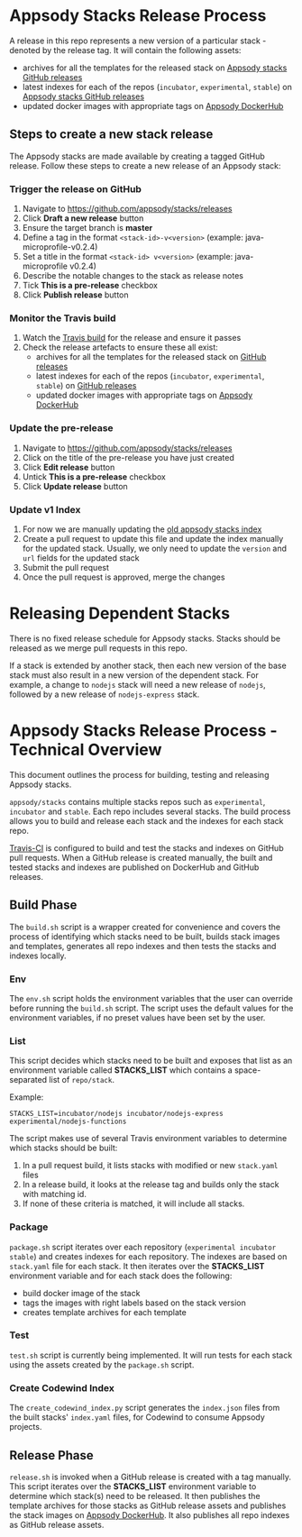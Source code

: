 # Appsody Stacks Release Process
A release in this repo represents a new version of a particular stack - denoted by the release tag. It will contain the following assets:
- archives for all the templates for the released stack on [Appsody stacks GitHub releases](https://github.com/appsody/stacks/releases)
- latest indexes for each of the repos (`incubator`, `experimental`, `stable`) on [Appsody stacks GitHub releases](https://github.com/appsody/stacks/releases)
- updated docker images with appropriate tags on [Appsody DockerHub](https://hub.docker.com/u/appsody)

## Steps to create a new stack release
The Appsody stacks are made available by creating a tagged GitHub release. Follow these steps to create a new release of an Appsody stack:

### Trigger the release on GitHub
1. Navigate to https://github.com/appsody/stacks/releases
1. Click __Draft a new release__ button
1. Ensure the target branch is __master__
1. Define a tag in the format `<stack-id>-v<version>` (example: java-microprofile-v0.2.4)
1. Set a title in the format `<stack-id> v<version>` (example: java-microprofile v0.2.4)
1. Describe the notable changes to the stack as release notes
1. Tick __This is a pre-release__ checkbox
1. Click __Publish release__ button

### Monitor the Travis build
1. Watch the [Travis build](https://travis-ci.com/appsody/stacks) for the release and ensure it passes
1. Check the release artefacts to ensure these all exist:
    - archives for all the templates for the released stack on [GitHub releases](https://github.com/appsody/stacks/releases)
    - latest indexes for each of the repos (`incubator`, `experimental`, `stable`) on [GitHub releases](https://github.com/appsody/stacks/releases)
    - updated docker images with appropriate tags on [Appsody DockerHub](https://hub.docker.com/u/appsody)

### Update the pre-release
1. Navigate to https://github.com/appsody/stacks/releases
1. Click on the title of the pre-release you have just created
1. Click __Edit release__ button
1. Untick __This is a pre-release__ checkbox
1. Click __Update release__ button

### Update v1 Index
1. For now we are manually updating the [old appsody stacks index](https://github.com/appsody/stacks/blob/master/index.yaml)
1. Create a pull request to update this file and update the index manually for the updated stack. Usually, we only need to update the `version` and `url` fields for the updated stack
1. Submit the pull request
1. Once the pull request is approved, merge the changes


# Releasing Dependent Stacks
There is no fixed release schedule for Appsody stacks. Stacks should be released as we merge pull requests in this repo.

If a stack is extended by another stack, then each new version of the base stack must also result in a new version of the dependent stack. For example, a change to `nodejs` stack will need a new release of `nodejs`, followed by a new release of `nodejs-express` stack.

# Appsody Stacks Release Process - Technical Overview

This document outlines the process for building, testing and releasing Appsody stacks.

`appsody/stacks` contains multiple stacks repos such as `experimental`, `incubator` and `stable`. Each repo includes several stacks. The build process allows you to build and release each stack and the indexes for each stack repo.

[Travis-CI](https://travis-ci.com) is configured to build and test the stacks and indexes on GitHub pull requests. When a GitHub release is created manually, the built and tested stacks and indexes are published on DockerHub and GitHub releases.

## Build Phase

The `build.sh` script is a wrapper created for convenience and covers the process of identifying which stacks need to be built, builds stack images and templates, generates all repo indexes and then tests the stacks and indexes locally.

### Env

The `env.sh` script holds the environment variables that the user can override before running the `build.sh` script. The script uses the default values for the environment variables, if no preset values have been set by the user.

### List

This script decides which stacks need to be built and exposes that list as an environment variable called **STACKS_LIST** which contains a space-separated list of `repo/stack`.

Example:
```
STACKS_LIST=incubator/nodejs incubator/nodejs-express experimental/nodejs-functions
```

The script makes use of several Travis environment variables to determine which stacks should be built:
1. In a pull request build, it lists stacks with modified or new `stack.yaml` files
1. In a release build, it looks at the release tag and builds only the stack with matching id.
1. If none of these criteria is matched, it will include all stacks.

### Package

`package.sh` script iterates over each repository (`experimental incubator stable`) and creates indexes for each repository. The indexes are based on `stack.yaml` file for each stack. It then iterates over the **STACKS_LIST** environment variable and for each stack does the following:
- build docker image of the stack
- tags the images with right labels based on the stack version
- creates template archives for each template

### Test

`test.sh` script is currently being implemented. It will run tests for each stack using the assets created by the `package.sh` script.

### Create Codewind Index

The `create_codewind_index.py` script generates the `index.json` files from the built stacks' `index.yaml` files, for Codewind to consume Appsody projects.

## Release Phase

`release.sh` is invoked when a GitHub release is created with a tag manually. This script iterates over the **STACKS_LIST** environment variable to determine which stack(s) need to be released. It then publishes the template archives for those stacks as GitHub release assets and publishes the stack images on [Appsody DockerHub](https://hub.docker.com/u/appsody). It also publishes all repo indexes as GitHub release assets.